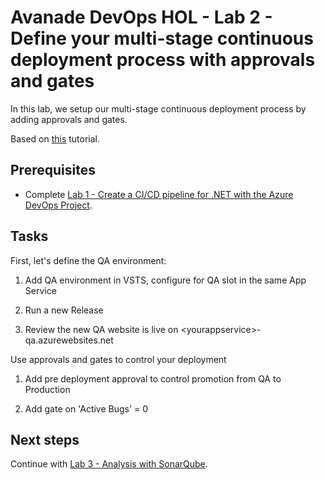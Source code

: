 # Avanade DevOps HOL - Lab 2 - Define your multi-stage continuous deployment process with approvals and gates

In this lab, we setup our multi-stage continuous deployment process by adding approvals and gates.

Based on [this](https://docs.microsoft.com/en-us/vsts/build-release/actions/define-multistage-release-process) tutorial.

## Prerequisites

- Complete [Lab 1 - Create a CI/CD pipeline for .NET with the Azure DevOps Project](lab-1-azure-devops-project-pipeline.md).

## Tasks

First, let's define the QA environment:

1. Add QA environment in VSTS, configure for QA slot in the same App Service

1. Run a new Release

1. Review the new QA website is live on \<yourappservice\>-qa.azurewebsites.net

Use approvals and gates to control your deployment

1. Add pre deployment approval to control promotion from QA to Production

1. Add gate on 'Active Bugs' = 0

## Next steps

Continue with [Lab 3 - Analysis with SonarQube](lab-3-analysis-with-sonarqube.md).
